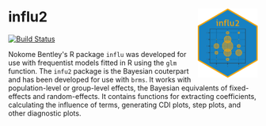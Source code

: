# influ2 <img src="man/figures/logo.png" align="right" height=140/>

[![Build Status](https://travis-ci.org/quantifish/influ2.svg?branch=master)](https://travis-ci.com/quantifish/influ2)

Nokome Bentley's R package `influ` was developed for use with frequentist models fitted in R using the `glm` function. The `infu2` package is the Bayesian couterpart and has been developed for use with `brms`. It works with population-level or group-level effects, the Bayesian equivalents of fixed-effects and random-effects. It contains functions for extracting coefficients, calculating the influence of terms, generating CDI plots, step plots, and other diagnostic plots.
